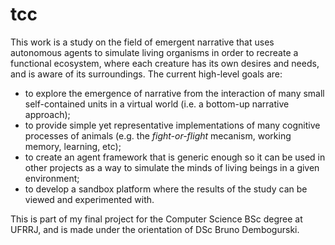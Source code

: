 # tcc
This work is a study on the field of emergent narrative that uses autonomous agents to simulate living organisms in order to recreate a functional ecosystem, where each creature has its own desires and needs, and is aware of its surroundings. The current high-level goals are:
- to explore the emergence of narrative from the interaction of many small self-contained units in a virtual world (i.e. a bottom-up narrative approach);
- to provide simple yet representative implementations of many cognitive processes of animals (e.g. the *fight-or-flight* mecanism, working memory, learning, etc);
- to create an agent framework that is generic enough so it can be used in other projects as a way to simulate the minds of living beings in a given environment;
- to develop a sandbox platform where the results of the study can be viewed and experimented with.

This is part of my final project for the Computer Science BSc degree at UFRRJ, and is made under the orientation of DSc Bruno Dembogurski.
